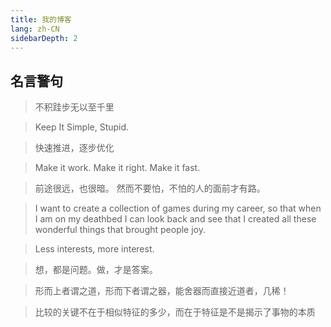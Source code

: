 ```yaml
---
title: 我的博客
lang: zh-CN
sidebarDepth: 2 
---
```


## 名言警句

> 不积跬步无以至千里

> Keep It Simple, Stupid.

> 快速推进，逐步优化

> Make it work. Make it right. Make it fast.

> 前途很远，也很暗。
> 然而不要怕，不怕的人的面前才有路。

> I want to create a collection of games during my career, so that when I am on my deathbed I can look back and see that I created all these wonderful things that brought people joy.

> Less interests, more interest.

> 想，都是问题。做，才是答案。

> 形而上者谓之道，形而下者谓之器，能舍器而直接近道者，几稀！

> 比较的关键不在于相似特征的多少，而在于特征是不是揭示了事物的本质
